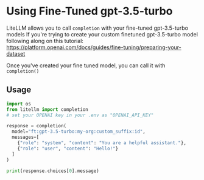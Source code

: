 # Using Fine-Tuned gpt-3.5-turbo
LiteLLM allows you to call `completion` with your fine-tuned gpt-3.5-turbo models
If you're trying to create your custom finetuned gpt-3.5-turbo model following along on this tutorial: https://platform.openai.com/docs/guides/fine-tuning/preparing-your-dataset

Once you've created your fine tuned model, you can call it with `completion()` 

## Usage
```python
import os
from litellm import completion
# set your OPENAI key in your .env as "OPENAI_API_KEY"

response = completion(
  model="ft:gpt-3.5-turbo:my-org:custom_suffix:id",
  messages=[
    {"role": "system", "content": "You are a helpful assistant."},
    {"role": "user", "content": "Hello!"}
  ]
)

print(response.choices[0].message)
```